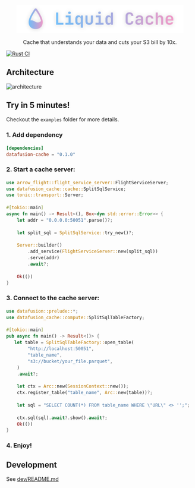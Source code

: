 <p align="center"> <img src="/dev/doc/liquid_cache.png" alt="liquid_cache_logo" width="450"/> </p>


<p align="center"> Cache that understands your data and cuts your S3 bill by 10x. </p>

[![Rust CI](https://github.com/XiangpengHao/datafusion-cache/actions/workflows/ci.yml/badge.svg)](https://github.com/XiangpengHao/datafusion-cache/actions/workflows/ci.yml)

## Architecture

![architecture](/dev/doc/arch.jpg)


## Try in 5 minutes!
Checkout the `examples` folder for more details.

### 1. Add dependency
```toml
[dependencies]
datafusion-cache = "0.1.0"
```

### 2. Start a cache server:
```rust
use arrow_flight::flight_service_server::FlightServiceServer;
use datafusion_cache::cache::SplitSqlService;
use tonic::transport::Server;

#[tokio::main]
async fn main() -> Result<(), Box<dyn std::error::Error>> {
    let addr = "0.0.0.0:50051".parse()?;

    let split_sql = SplitSqlService::try_new()?;

    Server::builder()
        .add_service(FlightServiceServer::new(split_sql))
        .serve(addr)
        .await?;

    Ok(())
}
```

### 3. Connect to the cache server:
```rust
use datafusion::prelude::*;
use datafusion_cache::compute::SplitSqlTableFactory;

#[tokio::main]
pub async fn main() -> Result<()> {
   let table = SplitSqlTableFactory::open_table(
        "http://localhost:50051",
        "table_name",
        "s3://bucket/your_file.parquet",
    )
    .await?;

    let ctx = Arc::new(SessionContext::new());
    ctx.register_table("table_name", Arc::new(table))?;

    let sql = "SELECT COUNT(*) FROM table_name WHERE \"URL\" <> '';";

    ctx.sql(sql).await?.show().await?;
    Ok(())
}
```

### 4. Enjoy!


## Development

See [dev/README.md](./dev/README.md)

